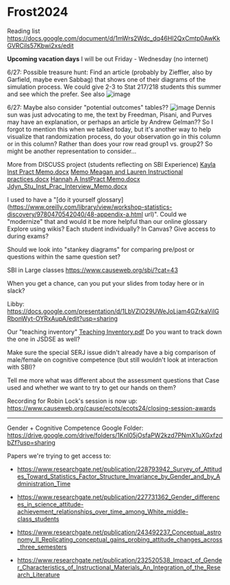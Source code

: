 # Frost2024
Reading list https://docs.google.com/document/d/1mWrs2Wdc_dq46Hl2QxCmtp0AwKkGVRCils57Kbwi2xs/edit

**Upcoming vacation days**
I will be out Friday - Wednesday (no internet)

6/27: Possible treasure hunt: Find an article (probably by Zieffler, also by Garfield, maybe even Sabbag) that shows one of their diagrams of the simulation process.  We could give 2-3 to Stat 217/218 students this summer and see which the prefer.  See also 
![image](https://github.com/iambethchance/Frost2024/assets/75873576/8a06ad9c-73b3-44d7-b335-7c6b384e32a6)

6/27: Maybe also consider "potential outcomes" tables?? 
![image](https://github.com/iambethchance/Frost2024/assets/75873576/42ac6bf9-0f3b-46cb-9935-87f3d1d6221f)
Dennis sun was just advocating to me, the text by Freedman, Pisani, and Purves may have an explanation, or perhaps an article by Andrew Gelman??
So I forgot to mention this when we talked today, but it's another way to help visualize that randomization process, do your observation go in this column or in this column?  Rather than does your row read group1 vs. group2? So might be another representation to consider...

More from DISCUSS project (students reflecting on SBI Experience)
[Kayla Inst Pract Memo.docx](https://github.com/user-attachments/files/16036853/Kayla.Inst.Pract.Memo.docx)
[Memo Meagan and Lauren Instructional practices.docx](https://github.com/user-attachments/files/16036852/Memo.Meagan.and.Lauren.Instructional.practices.docx)
[Hannah A InstPract Memo.docx](https://github.com/user-attachments/files/16036851/Hannah.A.InstPract.Memo.docx)
[Jdyn_Stu_Inst_Prac_Interview_Memo.docx](https://github.com/user-attachments/files/16036850/Jdyn_Stu_Inst_Prac_Interview_Memo.docx)

I used to have a "[do it yourself glossary](https://www.oreilly.com/library/view/workshop-statistics-discovery/9780470542040/48-appendix-a.html url)". Could we "modernize" that and would it be more helpful than our online glossary
  Explore using wikis?  Each student individually? In Canvas? Give access to during exams?

Should we look into "stankey diagrams" for comparing pre/post or questions within the same question set?

SBI in Large classes
https://www.causeweb.org/sbi/?cat=43

When you get a chance, can you put your slides from today here or in slack?

  Libby: https://docs.google.com/presentation/d/1LbVZlO29UWeJoLjam4GZrkaViIGRbonWyt-OYRxAupA/edit?usp=sharing


Our "teaching inventory"
[Teaching Inventory.pdf](https://github.com/user-attachments/files/16075152/Teaching.Inventory.pdf)
Do you want to track down the one in JSDSE as well?

Make sure the special SERJ issue didn't already have a big comparison of male/female on cognitive competence (but still wouldn't look at interaction with SBI)?

Tell me more what was different about the assessment questions that Case used and whether we want to try to get our hands on them?

Recording for Robin Lock's session is now up: https://www.causeweb.org/cause/ecots/ecots24/closing-session-awards

-----

Gender + Cognitive Competence Google Folder:
https://drive.google.com/drive/folders/1KnI05jOsfaPW2kzd7PNmX1uXGxfzdbZf?usp=sharing

Papers we're trying to get access to:

- https://www.researchgate.net/publication/228793942_Survey_of_Attitudes_Toward_Statistics_Factor_Structure_Invariance_by_Gender_and_by_Administration_Time

- https://www.researchgate.net/publication/227731362_Gender_differences_in_science_attitude-achievement_relationships_over_time_among_White_middle-class_students

- https://www.researchgate.net/publication/243492237_Conceptual_astronomy_II_Replicating_conceptual_gains_probing_attitude_changes_across_three_semesters

- https://www.researchgate.net/publication/232520538_Impact_of_Gender_Characteristics_of_Instructional_Materials_An_Integration_of_the_Research_Literature
